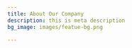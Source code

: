 ```yaml
---
title: About Our Company
description: this is meta description
bg_image: images/featue-bg.png

---
```

